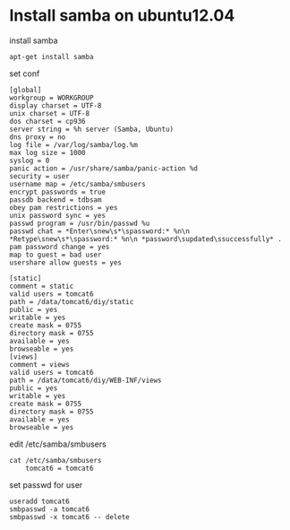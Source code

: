 # Install samba on ubuntu12.04

install samba

    apt-get install samba

set conf

    [global]
    workgroup = WORKGROUP
    display charset = UTF-8
    unix charset = UTF-8
    dos charset = cp936
    server string = %h server (Samba, Ubuntu)
    dns proxy = no
    log file = /var/log/samba/log.%m
    max log size = 1000
    syslog = 0
    panic action = /usr/share/samba/panic-action %d
    security = user
    username map = /etc/samba/smbusers
    encrypt passwords = true
    passdb backend = tdbsam
    obey pam restrictions = yes
    unix password sync = yes
    passwd program = /usr/bin/passwd %u
    passwd chat = *Enter\snew\s*\spassword:* %n\n *Retype\snew\s*\spassword:* %n\n *password\supdated\ssuccessfully* .
    pam password change = yes
    map to guest = bad user
    usershare allow guests = yes

    [static]
    comment = static 
    valid users = tomcat6
    path = /data/tomcat6/diy/static
    public = yes
    writable = yes
    create mask = 0755
    directory mask = 0755
    available = yes
    browseable = yes 
    [views]
    comment = views 
    valid users = tomcat6
    path = /data/tomcat6/diy/WEB-INF/views
    public = yes
    writable = yes
    create mask = 0755
    directory mask = 0755
    available = yes
    browseable = yes 

edit /etc/samba/smbusers

    cat /etc/samba/smbusers 
        tomcat6 = tomcat6

set passwd for user

    useradd tomcat6
    smbpasswd -a tomcat6
    smbpasswd -x tomcat6 -- delete 
